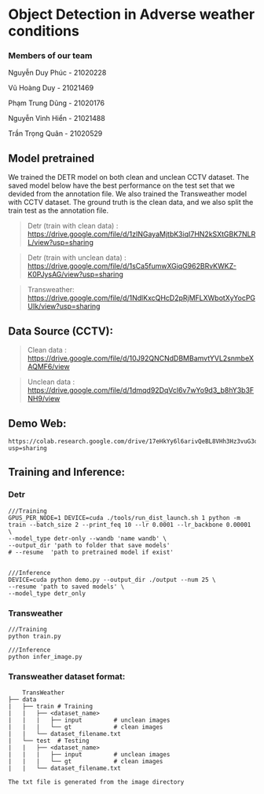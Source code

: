 # Object Detection in Adverse weather conditions

### Members of our team

Nguyễn Duy Phúc - 21020228	

Vũ Hoàng Duy - 21021469	

Phạm Trung Dũng - 21020176	

Nguyễn Vinh Hiển - 21021488	

Trần Trọng Quân - 21020529

## Model pretrained
We trained the DETR model on both clean and unclean CCTV dataset. The saved model below have the best performance on the test set that we devided from the annotation file. We also trained the Transweather model with CCTV dataset. The ground truth is the clean data, and we also split the train test as the annotation file.

> Detr (train with clean data) : https://drive.google.com/file/d/1zINGayaMjtbK3iqI7HN2kSXtGBK7NLRL/view?usp=sharing

> Detr (train with unclean data) : https://drive.google.com/file/d/1sCa5fumwXGiqG962BRvKWKZ-K0PJysAG/view?usp=sharing

> Transweather: https://drive.google.com/file/d/1NdlKxcQHcD2pRjMFLXWbotXyYocPGUIk/view?usp=sharing

## Data Source (CCTV):
> Clean data : https://drive.google.com/file/d/10J92QNCNdDBMBamvtYVL2snmbeXAQMF6/view

> Unclean data : https://drive.google.com/file/d/1dmqd92DqVcl6v7wYo9d3_b8hY3b3FNH9/view

## Demo Web:
    https://colab.research.google.com/drive/17eHkYy6l6arivQeBL8VHh3Hz3vuG3qis?usp=sharing


## Training and Inference:
### Detr
    ///Training
    GPUS_PER_NODE=1 DEVICE=cuda ./tools/run_dist_launch.sh 1 python -m train --batch_size 2 --print_feq 10 --lr 0.0001 --lr_backbone 0.00001 \
    --model_type detr-only --wandb 'name wandb' \
    --output_dir 'path to folder that save models'
    # --resume  'path to pretrained model if exist'


    ///Inference
    DEVICE=cuda python demo.py --output_dir ./output --num 25 \
    --resume 'path to saved models' \
    --model_type detr_only

### Transweather
    ///Training
    python train.py

    ///Inference
    python infer_image.py

### Transweather dataset format:

        TransWeather
    ├── data 
    |   ├── train # Training  
    |   |   ├── <dataset_name>   
    |   |   |   ├── input         # unclean images 
    |   |   |   └── gt            # clean images
    |   |   └── dataset_filename.txt
    |   └── test  # Testing         
    |   |   ├── <dataset_name>          
    |   |   |   ├── input         # unclean images 
    |   |   |   └── gt            # clean images
    |   |   └── dataset_filename.txt

    The txt file is generated from the image directory
